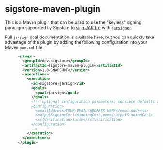 # sigstore-maven-plugin

This is a Maven plugin that can be used to use the "keyless" signing paradigm supported by Sigstore to [sign JAR file](https://docs.oracle.com/javase/tutorial/deployment/jar/intro.html)
with [`jarsigner`](https://docs.oracle.com/en/java/javase/11/tools/jarsigner.html).

Full `jarsign` goal documentation is [available here](https://sigstore.github.io/sigstore-maven-plugin/jarsign-mojo.html), but you can quickly take advantage of the plugin by adding the following configuration into your Maven `pom.xml` file:

```xml
      <plugin>
        <groupId>dev.sigstore</groupId>
        <artifactId>sigstore-maven-plugin</artifactId>
        <version>1.0-SNAPSHOT</version>
        <executions>
          <execution>
            <id>sigstore-jarsign</id>
            <goals>
              <goal>jarsign</goal>
            </goals>
            <!-- optional configuration parameters; sensible defaults are chosen
            <configuration>
              <emailAddress>YOUR-EMAIL-ADDRESS-HERE</emailAddress>
              <outputSigningCert>signingCert.pem</outputSigningCert>
              <sslVerification>false</sslVerification>
            </configuration>
            -->
          </execution>
        </executions>
      </plugin>
```
